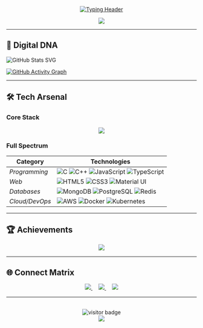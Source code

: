 <div align="center">
  
  <!-- Animated Typing Text -->
  [![Typing Header](https://readme-typing-svg.demolab.com?font=Sofia&color=66D3FA&size=40&center=true&vCenter=true&width=1000&height=70&lines=Full+Stack+Developer;Open+Source+Contributor;IoT+Enthusiast)](https://github.com/devansh-m12)
    <!-- Profile GIF -->
</div>

<div align="center">
  
  <img src="https://media1.giphy.com/media/v1.Y2lkPTc5MGI3NjExem1uajEyd3hnM2l6MG5teWxjM3F1NDg0azB1cjRlamFnZmphNXc2cSZlcD12MV9pbnRlcm5hbF9naWZfYnlfaWQmY3Q9cw/7T2Hml82zYzdZAqr7Z/giphy.gif" >
</div>


---

## 🌌 **Digital DNA**
  ![GitHub Stats SVG](https://rproxy.ttoo.lol/githubstats/github-status?username=devansh-m12)

  <!-- Activity Graph -->
  [![GitHub Activity Graph](https://github-readme-activity-graph.vercel.app/graph?username=devansh-m12&theme=react-dark&area=true&hide_border=true&custom_title=My+Contribution+Map)](https://github.com/devansh-m12)


---

## 🛠 **Tech Arsenal**
### **Core Stack**
<div align="center" style="margin: 1rem 0">
  <img src="https://skillicons.dev/icons?i=ts,react,nextjs,express,mongodb,aws,docker&theme=dark&perline=7" style="max-height: 40px">
</div>

### **Full Spectrum**
| **Category**       | **Technologies**                                                                                                 |
|--------------------|-----------------------------------------------------------------------------------------------------------------|
| *Programming*      | ![C](https://img.shields.io/badge/-C-00599C?logo=c&logoColor=white) ![C++](https://img.shields.io/badge/-C++-00599C?logo=c%2B%2B&logoColor=white) ![JavaScript](https://img.shields.io/badge/-JavaScript-F7DF1E?logo=javascript&logoColor=black) ![TypeScript](https://img.shields.io/badge/-TypeScript-3178C6?logo=typescript&logoColor=white) |
| *Web*              | ![HTML5](https://img.shields.io/badge/-HTML5-E34F26?logo=html5&logoColor=white) ![CSS3](https://img.shields.io/badge/-CSS3-1572B6?logo=css3&logoColor=white) ![Material UI](https://img.shields.io/badge/-MUI-007FFF?logo=mui&logoColor=white) |
| *Databases*        | ![MongoDB](https://img.shields.io/badge/-MongoDB-47A248?logo=mongodb&logoColor=white) ![PostgreSQL](https://img.shields.io/badge/-PostgreSQL-4169E1?logo=postgresql&logoColor=white) ![Redis](https://img.shields.io/badge/-Redis-DC382D?logo=redis&logoColor=white) |
| *Cloud/DevOps*     | ![AWS](https://img.shields.io/badge/-AWS-232F3E?logo=amazon-aws&logoColor=FF9900) ![Docker](https://img.shields.io/badge/-Docker-2496ED?logo=docker&logoColor=white) ![Kubernetes](https://img.shields.io/badge/-K8s-326CE5?logo=kubernetes&logoColor=white) |

---

## 🏆 **Achievements**
<div align="center" style="margin: 1rem 0">
  <img src="https://github-profile-trophy.vercel.app/?username=devansh-m12&theme=onedark&no-frame=true&margin-w=15&row=2&column=4" style="max-height: 160px">
</div>

---

## 🌐 **Connect Matrix**
<div align="center" style="margin: 1rem 0">
  <a href="https://linkedin.com/in/devansh-m12" style="margin: 0 8px">
    <img src="https://img.shields.io/badge/LinkedIn-0A66C2?logo=linkedin&logoColor=white&style=for-the-badge" style="max-height: 28px">
  </a>
  <a href="https://x.com/d3v1sX" style="margin: 0 8px">
    <img src="https://img.shields.io/badge/X-000000?logo=x&logoColor=white&style=for-the-badge" style="max-height: 28px">
  </a>
  <a href="https://www.d3v1sh.tech" style="margin: 0 8px">
    <img src="https://img.shields.io/badge/Portfolio-7E3FEF?logo=About.me&logoColor=white&style=for-the-badge" style="max-height: 28px">
  </a>
</div>

---

<div align="center">
  <br>
  <div align="center">
    <img src="https://profile-counter.glitch.me/devansh-m12/count.svg" alt="visitor badge" />
  </div>
  <img src="https://capsule-render.vercel.app/api?type=waving&color=7E3FEF&height=80&section=footer&animation=twinkling">
</div>
